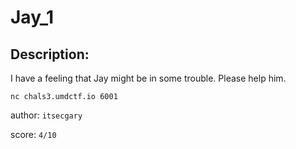
# Jay_1
## Description:
I have a feeling that Jay might be in some trouble. Please help him.

`nc chals3.umdctf.io 6001`

author: `itsecgary`

score: `4/10`

